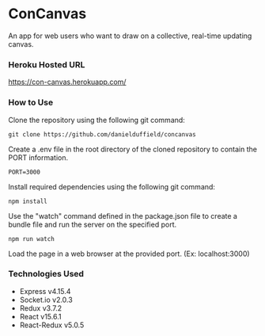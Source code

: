 # ConCanvas
An app for web users who want to draw on a collective, real-time updating canvas.

### Heroku Hosted URL
https://con-canvas.herokuapp.com/

### How to Use
Clone the repository using the following git command:
```
git clone https://github.com/danielduffield/concanvas
```
Create a .env file in the root directory of the cloned repository to contain the PORT information.
```
PORT=3000
```
Install required dependencies using the following git command:
```
npm install
```
Use the "watch" command defined in the package.json file to create a bundle file and run the server on the specified port.
```
npm run watch
```
Load the page in a web browser at the provided port. (Ex: localhost:3000)

### Technologies Used
* Express       v4.15.4
* Socket.io     v2.0.3
* Redux         v3.7.2
* React         v15.6.1
* React-Redux   v5.0.5
